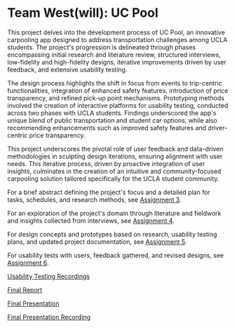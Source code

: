 # Team West(will): UC Pool

This project delves into the development process of UC Pool, an innovative carpooling app designed to address transportation challenges among UCLA students. The project's progression is delineated through phases encompassing initial research and literature review, structured interviews, low-fidelity and high-fidelity designs, iterative improvements driven by user feedback, and extensive usability testing.

The design process highlights the shift in focus from events to trip-centric functionalities, integration of enhanced safety features, introduction of price transparency, and refined pick-up point mechanisms. Prototyping methods involved the creation of interactive platforms for usability testing, conducted across two phases with UCLA students. Findings underscored the app's unique blend of public transportation and student car options, while also recommending enhancements such as improved safety features and driver-centric price transparency.

This project underscores the pivotal role of user feedback and data-driven methodologies in sculpting design iterations, ensuring alignment with user needs. This iterative process, driven by proactive integration of user insights, culminates in the creation of an intuitive and community-focused carpooling solution tailored specifically for the UCLA student community.

For a brief abstract defining the project's focus and a detailed plan for tasks, schedules, and research methods, see [Assignment 3](https://docs.google.com/document/d/1KpNO-Sl7ongckrTfC6aXAZZKpEgP3U-zsSolIuhYut8/edit?usp=drive_link).

For an exploration of the project's domain through literature and fieldwork and insights collected from interviews, see [Assignment 4](https://docs.google.com/document/d/1Aj6n6RWxevkUQTXIM9ff89zK-_Nkmp9CUV3CroMoJMs/edit?usp=sharing).

For design concepts and prototypes based on research, usability testing plans, and updated project documentation, see [Assignment 5](https://docs.google.com/document/d/1r4g1vOYtBiFO-BcmvvUnpufEzlGKrFXiCImbzfvUdYc/edit?usp=drive_link).

For usability tests with users, feedback gathered, and revised designs, see [Assignment 6](https://docs.google.com/document/d/1xT5buGdC63l1c_etsRqwZi85759-pfm8RC59AZ0m0Xw/edit?usp=drive_link).

[Usability Testing Recordings](https://drive.google.com/drive/folders/1EwowEKhsuwmZnZxI2jeO5UPWY6S2mqQu?usp=drive_link)

[Final Report](https://docs.google.com/document/d/1AZlBx5MVHEwh0De9HpMMAe1viNKf5H6bzM5-oqPxubA/edit?usp=sharing)

[Final Presentation](https://docs.google.com/presentation/d/1yL_m9AQShgDRnd-ZcKpx9TsuE3bpcRlkX_3XKpZzwCg/edit?usp=sharing)    

[Final Presentation Recording](https://www.youtube.com/watch?v=SRjrA7nebfI)

